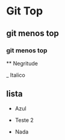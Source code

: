 # Git Top

## git menos top

### git menos top

** Negritude

_ Italico



## lista

* Azul

* Teste 2

* Nada